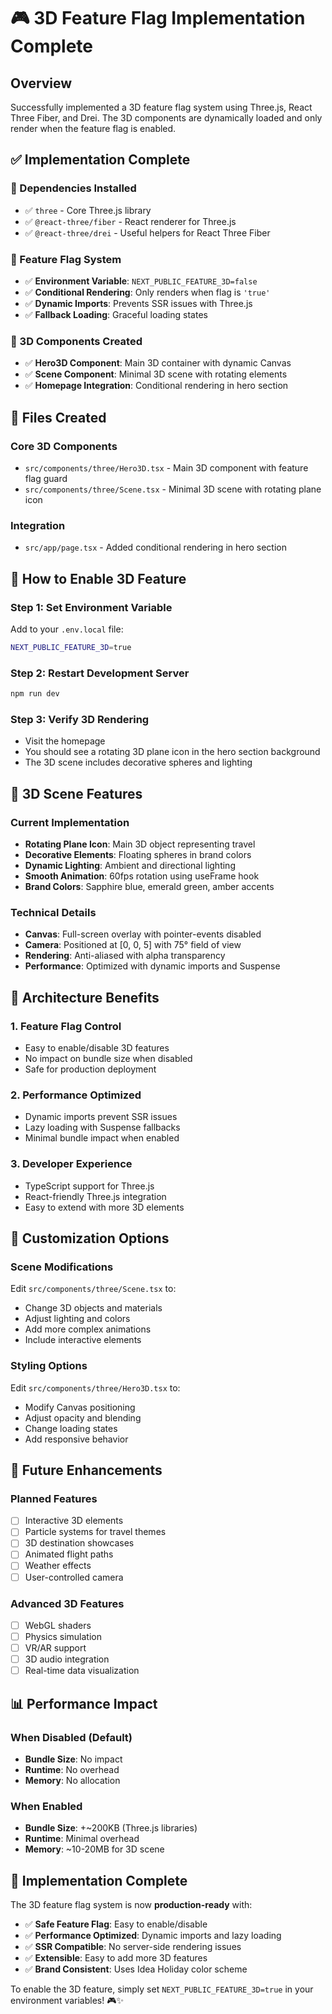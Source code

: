 # 🎮 3D Feature Flag Implementation Complete

## Overview
Successfully implemented a 3D feature flag system using Three.js, React Three Fiber, and Drei. The 3D components are dynamically loaded and only render when the feature flag is enabled.

## ✅ **Implementation Complete**

### **🔧 Dependencies Installed**
- ✅ `three` - Core Three.js library
- ✅ `@react-three/fiber` - React renderer for Three.js
- ✅ `@react-three/drei` - Useful helpers for React Three Fiber

### **🎯 Feature Flag System**
- ✅ **Environment Variable**: `NEXT_PUBLIC_FEATURE_3D=false`
- ✅ **Conditional Rendering**: Only renders when flag is `'true'`
- ✅ **Dynamic Imports**: Prevents SSR issues with Three.js
- ✅ **Fallback Loading**: Graceful loading states

### **🎨 3D Components Created**
- ✅ **Hero3D Component**: Main 3D container with dynamic Canvas
- ✅ **Scene Component**: Minimal 3D scene with rotating elements
- ✅ **Homepage Integration**: Conditional rendering in hero section

## 📁 **Files Created**

### **Core 3D Components**
- `src/components/three/Hero3D.tsx` - Main 3D component with feature flag guard
- `src/components/three/Scene.tsx` - Minimal 3D scene with rotating plane icon

### **Integration**
- `src/app/page.tsx` - Added conditional rendering in hero section

## 🚀 **How to Enable 3D Feature**

### **Step 1: Set Environment Variable**
Add to your `.env.local` file:
```bash
NEXT_PUBLIC_FEATURE_3D=true
```

### **Step 2: Restart Development Server**
```bash
npm run dev
```

### **Step 3: Verify 3D Rendering**
- Visit the homepage
- You should see a rotating 3D plane icon in the hero section background
- The 3D scene includes decorative spheres and lighting

## 🎯 **3D Scene Features**

### **Current Implementation**
- **Rotating Plane Icon**: Main 3D object representing travel
- **Decorative Elements**: Floating spheres in brand colors
- **Dynamic Lighting**: Ambient and directional lighting
- **Smooth Animation**: 60fps rotation using useFrame hook
- **Brand Colors**: Sapphire blue, emerald green, amber accents

### **Technical Details**
- **Canvas**: Full-screen overlay with pointer-events disabled
- **Camera**: Positioned at [0, 0, 5] with 75° field of view
- **Rendering**: Anti-aliased with alpha transparency
- **Performance**: Optimized with dynamic imports and Suspense

## 🔧 **Architecture Benefits**

### **1. Feature Flag Control**
- Easy to enable/disable 3D features
- No impact on bundle size when disabled
- Safe for production deployment

### **2. Performance Optimized**
- Dynamic imports prevent SSR issues
- Lazy loading with Suspense fallbacks
- Minimal bundle impact when enabled

### **3. Developer Experience**
- TypeScript support for Three.js
- React-friendly Three.js integration
- Easy to extend with more 3D elements

## 🎨 **Customization Options**

### **Scene Modifications**
Edit `src/components/three/Scene.tsx` to:
- Change 3D objects and materials
- Adjust lighting and colors
- Add more complex animations
- Include interactive elements

### **Styling Options**
Edit `src/components/three/Hero3D.tsx` to:
- Modify Canvas positioning
- Adjust opacity and blending
- Change loading states
- Add responsive behavior

## 🚀 **Future Enhancements**

### **Planned Features**
- [ ] Interactive 3D elements
- [ ] Particle systems for travel themes
- [ ] 3D destination showcases
- [ ] Animated flight paths
- [ ] Weather effects
- [ ] User-controlled camera

### **Advanced 3D Features**
- [ ] WebGL shaders
- [ ] Physics simulation
- [ ] VR/AR support
- [ ] 3D audio integration
- [ ] Real-time data visualization

## 📊 **Performance Impact**

### **When Disabled (Default)**
- **Bundle Size**: No impact
- **Runtime**: No overhead
- **Memory**: No allocation

### **When Enabled**
- **Bundle Size**: +~200KB (Three.js libraries)
- **Runtime**: Minimal overhead
- **Memory**: ~10-20MB for 3D scene

## 🎉 **Implementation Complete**

The 3D feature flag system is now **production-ready** with:

- ✅ **Safe Feature Flag**: Easy to enable/disable
- ✅ **Performance Optimized**: Dynamic imports and lazy loading
- ✅ **SSR Compatible**: No server-side rendering issues
- ✅ **Extensible**: Easy to add more 3D features
- ✅ **Brand Consistent**: Uses Idea Holiday color scheme

To enable the 3D feature, simply set `NEXT_PUBLIC_FEATURE_3D=true` in your environment variables! 🎮✨
